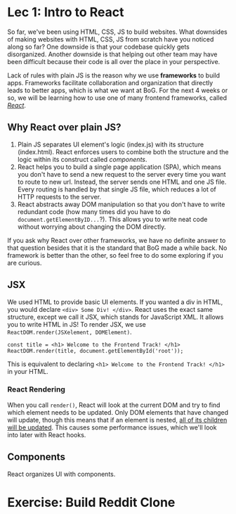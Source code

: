 # Lec 1: Intro to React
So far, we've been using HTML, CSS, JS to build websites. What downsides of making websites with HTML, CSS, JS from scratch have you noticed along so far? One downside is that your codebase quickly gets disorganized. Another downside is that helping out other team may have been difficult because their code is all over the place in your perspective.

Lack of rules with plain JS is the reason why we use **frameworks** to build apps. Frameworks facilitate collaboration and organization that directly leads to better apps, which is what we want at BoG. For the next 4 weeks or so, we will be learning how to use one of many frontend frameworks, called [*React*](https://reactjs.org/).

## Why React over plain JS?
1. Plain JS separates UI element's logic (index.js) with its structure (index.html). React enforces users to combine both the structure and the logic within its construct called *components*.
2. React helps you to build a single page application (SPA), which means you don't have to send a new request to the server every time you want to route to new url. Instead, the server sends one HTML and one JS file. Every routing is handled by that single JS file, which reduces a lot of HTTP requests to the server.
3. React abstracts away DOM manipulation so that you don't have to write redundant code (how many times did you have to do `document.getElementByID...`?). This allows you to write neat code without worrying about changing the DOM directly.

If you ask why React over other frameworks, we have no definite answer to that question besides that it is the standard that BoG made a while back. No framework is better than the other, so feel free to do some exploring if you are curious.

## JSX
We used HTML to provide basic UI elements. If you wanted a div in HTML, you would declare `<div> Some Div! </div>`. React uses the exact same structure, except we call it JSX, which stands for JavaScript XML. It allows you to write HTML in JS! To render JSX, we use `ReactDOM.render(JSXelement, DOMElement)`.
```
const title = <h1> Welcome to the Frontend Track! </h1>
ReactDOM.render(title, document.getElementById('root'));
```
This is equivalent to declaring `<h1> Welcome to the Frontend Track! </h1>` in your HTML.

### React Rendering
When you call `render()`, React will look at the current DOM and try to find which element needs to be updated. Only DOM elements that have changed will update, though this means that if an element is nested, [all of its children will be updated](https://alexsidorenko.com/blog/react-render-always-rerenders/). This causes some performance issues, which we'll look into later with React hooks.

## Components
React organizes UI with components. 

# Exercise: Build Reddit Clone
